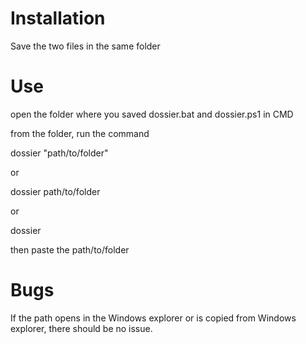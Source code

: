 # Installation

Save the two files in the same folder

# Use

open the folder where you saved dossier.bat and dossier.ps1 in CMD

from the folder, run the command

dossier "path/to/folder"

or

dossier path/to/folder

or

dossier

then paste the path/to/folder

# Bugs

If the path opens in the Windows explorer or is copied from Windows explorer, there should be no issue.
